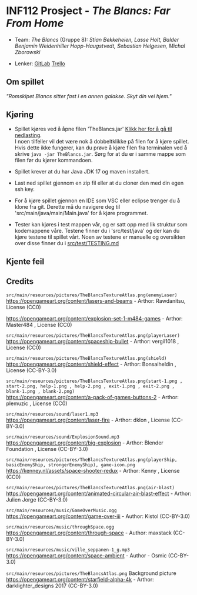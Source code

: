 # INF112 Prosject - *The Blancs: Far From Home*

* Team: *The Blancs* (Gruppe 8): *Stian Bekkeheien, Lasse Holt, Balder Benjamin Weidenhiller Hopp-Haugstvedt, Sebastian Helgesen, Michal Zborowski*

* Lenker:
[GitLab](https://git.app.uib.no/Michal.Zborowski/the-blancs)
[Trello](https://trello.com/b/tr1xRmAG/the-blancs)

## Om spillet
*"Romskipet Blancs sitter fast i en annen galakse. Skyt din vei hjem."*


## Kjøring 
- Spillet kjøres ved å åpne filen 'TheBlancs.jar' [Klikk her for å gå til nedlasting](https://git.app.uib.no/Michal.Zborowski/the-blancs/-/blob/main/TheBlancs.jar?ref_type=heads). \
I noen tilfeller vil det være nok å dobbeltklikke på filen for å kjøre spillet. Hvis dette ikke fungerer, kan du prøve å kjøre filen fra terminalen ved å skrive `java -jar TheBlancs.jar`. Sørg for at du er i samme mappe som filen før du kjører kommandoen.

- Spillet krever at du har Java JDK 17 og maven installert. 

- Last ned spillet gjennom en zip fil eller at du cloner den med din egen ssh key. 
 
- For å kjøre spillet gjennon en IDE som VSC eller eclipse trenger du å klone fra git. 
Derette må du navigere deg til 'src/main/java/main/Main.java' for å kjøre programmet.

- Tester kan kjøres i test mappen vår, og er satt opp med lik struktur som kodemappene våre. 
Testene finner du i 'src/test/java' og der kan du kjøre testene til spillet vårt. Noen av testene er manuelle og oversikten over disse finner du i [src/test/TESTING.md](src/test/TESTING.md)


## Kjente feil

## Credits
`src/main/resources/pictures/TheBlancsTextureAtlas.png(enemyLaser)`  
https://opengameart.org/content/lasers-and-beams - Arthor: Rawdanitsu, License (CC0)

https://opengameart.org/content/explosion-set-1-m484-games - Arthor: Master484 , License (CC0)

`src/main/resources/pictures/TheBlancsTextureAtlas.png(playerLaser)`  
https://opengameart.org/content/spaceship-bullet - Arthor: vergil1018 , License (CC0)

`src/main/resources/pictures/TheBlancsTextureAtlas.png(shield)`  
https://opengameart.org/content/shield-effect - Arthor: Bonsaiheldin , License (CC-BY-3.0)

`src/main/resources/pictures/TheBlancsTextureAtlas.png(start-1.png , start-2.png, help-1.png , help-2.png , exit-1.png , exit-2.png , blank-1.png , blank-2.png)`  
https://opengameart.org/content/a-pack-of-games-buttons-2 - Arthor: plemuzic , License (CC0)

`src/main/resources/sound/laser1.mp3`  
https://opengameart.org/content/laser-fire - Arthor: dklon , License (CC-BY-3.0)

`src/main/resources/sound/ExplosionSound.mp3`  
https://opengameart.org/content/big-explosion - Arthor: Blender Foundation , License (CC-BY-3.0) 

`src/main/resources/pictures/TheBlancsTextureAtlas.png(playerShip, basicEnemyShip, strongerEnemyShip), game-icon.png`  
https://kenney.nl/assets/space-shooter-redux - Arthor: Kenny , License (CC0)

`src/main/resources/pictures/TheBlancsTextureAtlas.png(air-blast)`  
https://opengameart.org/content/animated-circular-air-blast-effect - Arthor: Julien Jorge (CC-BY-3.0)

`src/main/resources/music/GameOverMusic.ogg`  https://opengameart.org/content/game-over-iii - Author: Kistol (CC-BY-3.0) 

`src/main/resources/music/throughSpace.ogg`  https://opengameart.org/content/through-space - Author: maxstack (CC-BY-3.0) 

`src/main/resources/music/ville_seppanen-1_g.mp3`  https://opengameart.org/content/space-ambient - Author - Osmic (CC-BY-3.0) 


`src/main/resources/pictures/TheBlancsAtlas.png` Background picture https://opengameart.org/content/starfield-alpha-4k - Arthor: darklighter_designs 2017 (CC-BY-3.0) 